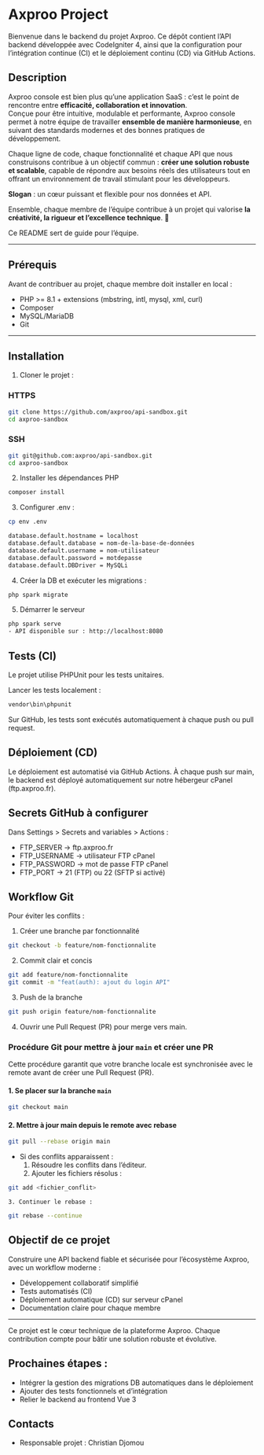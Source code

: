 # Axproo Project

Bienvenue dans le backend du projet Axproo.
Ce dépôt contient l’API backend développée avec CodeIgniter 4, ainsi que la configuration pour l’intégration continue (CI) et le déploiement continu (CD) via GitHub Actions.

## Description
Axproo console est bien plus qu’une application SaaS : c’est le point de rencontre entre **efficacité, collaboration et innovation**.  
Conçue pour être intuitive, modulable et performante, Axproo console permet à notre équipe de travailler **ensemble de manière harmonieuse**, en suivant des standards modernes et des bonnes pratiques de développement.

Chaque ligne de code, chaque fonctionnalité et chaque API que nous construisons contribue à un objectif commun : **créer une solution robuste et scalable**, capable de répondre aux besoins réels des utilisateurs tout en offrant un environnement de travail stimulant pour les développeurs.  

**Slogan** : un cœur puissant et flexible pour nos données et API. 

Ensemble, chaque membre de l’équipe contribue à un projet qui valorise **la créativité, la rigueur et l’excellence technique**. 🌟

Ce README sert de guide pour l’équipe.

---

## Prérequis
Avant de contribuer au projet, chaque membre doit installer en local :
- PHP >= 8.1 + extensions (mbstring, intl, mysql, xml, curl)
- Composer
- MySQL/MariaDB
- Git
---

## Installation
1. Cloner le projet :
### HTTPS
```bash
git clone https://github.com/axproo/api-sandbox.git
cd axproo-sandbox 
```

### SSH
```bash
git git@github.com:axproo/api-sandbox.git
cd axproo-sandbox
```

2. Installer les dépendances PHP
```bash
composer install
```

3. Configurer .env :
```bash
cp env .env
```

```bash
database.default.hostname = localhost
database.default.database = nom-de-la-base-de-données
database.default.username = nom-utilisateur
database.default.password = motdepasse
database.default.DBDriver = MySQLi
```

4. Créer la DB et exécuter les migrations :
```bash
php spark migrate
```

5. Démarrer le serveur
```bash
php spark serve
- API disponible sur : http://localhost:8080
```

## Tests (CI)
Le projet utilise PHPUnit pour les tests unitaires.

Lancer les tests localement :
```bash
vendor\bin\phpunit
```
Sur GitHub, les tests sont exécutés automatiquement à chaque push ou pull request.

## Déploiement (CD)
Le déploiement est automatisé via GitHub Actions.
À chaque push sur main, le backend est déployé automatiquement sur notre hébergeur cPanel (ftp.axproo.fr).

## Secrets GitHub à configurer
Dans Settings > Secrets and variables > Actions :

- FTP_SERVER → ftp.axproo.fr
- FTP_USERNAME → utilisateur FTP cPanel
- FTP_PASSWORD → mot de passe FTP cPanel
- FTP_PORT → 21 (FTP) ou 22 (SFTP si activé)

## Workflow Git
Pour éviter les conflits :

1. Créer une branche par fonctionnalité
```bash
git checkout -b feature/nom-fonctionnalite
```

2. Commit clair et concis
```bash
git add feature/nom-fonctionnalite
git commit -m "feat(auth): ajout du login API"
```

3. Push de la branche
```bash
git push origin feature/nom-fonctionnalite
```

4. Ouvrir une Pull Request (PR) pour merge vers main.
### Procédure Git pour mettre à jour `main` et créer une PR

Cette procédure garantit que votre branche locale est synchronisée avec le remote avant de créer une Pull Request (PR).

#### 1. Se placer sur la branche `main`
```bash
git checkout main
```

#### 2. Mettre à jour main depuis le remote avec rebase
```bash
git pull --rebase origin main
```
- Si des conflits apparaissent :
    1. Résoudre les conflits dans l’éditeur.
    2. Ajouter les fichiers résolus :

```bash
git add <fichier_conflit>
```

    3. Continuer le rebase :
```bash
git rebase --continue
```

## Objectif de ce projet
Construire une API backend fiable et sécurisée pour l’écosystème Axproo, avec un workflow moderne :

- Développement collaboratif simplifié
- Tests automatisés (CI)
- Déploiement automatique (CD) sur serveur cPanel
- Documentation claire pour chaque membre
---

Ce projet est le cœur technique de la plateforme Axproo.
Chaque contribution compte pour bâtir une solution robuste et évolutive.

## Prochaines étapes :
- Intégrer la gestion des migrations DB automatiques dans le déploiement
- Ajouter des tests fonctionnels et d’intégration
- Relier le backend au frontend Vue 3

## Contacts
- Responsable projet : Christian Djomou